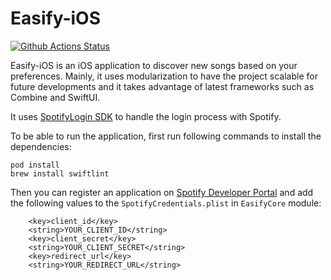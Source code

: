 # Easify-iOS

[![Github Actions Status](https://github.com/s/Easify-iOS/workflows/CI/badge.svg)](https://github.com/s/Easify-iOS/actions)

Easify-iOS is an iOS application to discover new songs based on your preferences. Mainly, it uses modularization to have the project scalable for future developments and it takes advantage of latest frameworks such as Combine and SwiftUI.

It uses [SpotifyLogin SDK](https://github.com/spotify/SpotifyLogin) to handle the login process with Spotify.

To be able to run the application, first run following commands to install the dependencies:

```
pod install
brew install swiftlint
```

Then you can register an application on [Spotify Developer Portal](https://developer.spotify.com/dashboard/applications) and add the following values to the `SpotifyCredentials.plist` in `EasifyCore` module:

```
	<key>client_id</key>
	<string>YOUR_CLIENT_ID</string>
	<key>client_secret</key>
	<string>YOUR_CLIENT_SECRET</string>
	<key>redirect_url</key>
	<string>YOUR_REDIRECT_URL</string>
```